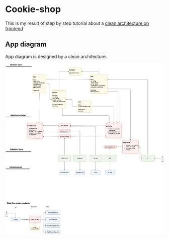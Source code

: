 # Cookie-shop

This is my result of step by step tutorial about a [clean architecture on frontend](https://bespoyasov.ru/blog/clean-architecture-on-frontend/)

## App diagram

App diagram is designed by a clean architecture.

![app diagram](app-diagram.drawio.png)
